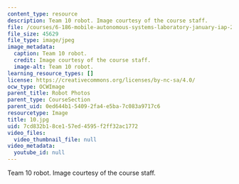 ```yaml
---
content_type: resource
description: Team 10 robot. Image courtesy of the course staff.
file: /courses/6-186-mobile-autonomous-systems-laboratory-january-iap-2005/7cd832b18ce157ed4595f2ff32ac1772_10.jpg
file_size: 45629
file_type: image/jpeg
image_metadata:
  caption: Team 10 robot.
  credit: Image courtesy of the course staff.
  image-alt: Team 10 robot.
learning_resource_types: []
license: https://creativecommons.org/licenses/by-nc-sa/4.0/
ocw_type: OCWImage
parent_title: Robot Photos
parent_type: CourseSection
parent_uid: 0ed644b1-5409-2fa4-e5ba-7c083a9717c6
resourcetype: Image
title: 10.jpg
uid: 7cd832b1-8ce1-57ed-4595-f2ff32ac1772
video_files:
  video_thumbnail_file: null
video_metadata:
  youtube_id: null
---
```

Team 10 robot. Image courtesy of the course staff.